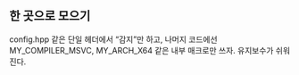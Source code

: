 ## 한 곳으로 모으기
config.hpp 같은 단일 헤더에서 “감지”만 하고, 나머지 코드에선 MY_COMPILER_MSVC, MY_ARCH_X64 같은 내부 매크로만 쓰자. 유지보수가 쉬워진다.
